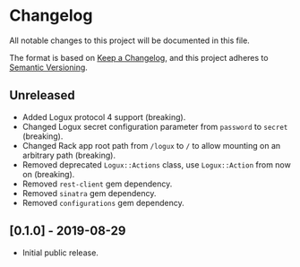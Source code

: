 # Changelog

All notable changes to this project will be documented in this file.

The format is based on [Keep a Changelog](https://keepachangelog.com/en/1.1.0/), and this project adheres to [Semantic Versioning](https://semver.org/spec/v2.0.0.html).

## Unreleased

- Added Logux protocol 4 support (breaking).
- Changed Logux secret configuration parameter from `password` to `secret` (breaking).
- Changed Rack app root path from `/logux` to `/` to allow mounting on an arbitrary path (breaking).
- Removed deprecated `Logux::Actions` class, use `Logux::Action` from now on (breaking).
- Removed `rest-client` gem dependency.
- Removed `sinatra` gem dependency.
- Removed `configurations` gem dependency.

## [0.1.0] - 2019-08-29

- Initial public release.
